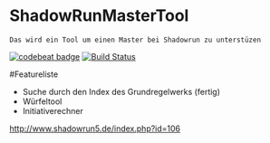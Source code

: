 # ShadowRunMasterTool
    Das wird ein Tool um einen Master bei Shadowrun zu unterstüzen
[![codebeat badge](https://codebeat.co/badges/3d07c62a-eb6a-4f0c-b1a9-9544f0bf625c)](https://codebeat.co/projects/github-com-salztorte-shadowrunmastertool)
[![Build Status](https://travis-ci.org/salztorte/ShadowRunMasterTool.svg?branch=master)](https://travis-ci.org/salztorte/ShadowRunMasterTool)

#Featureliste
* Suche durch den Index des Grundregelwerks (fertig)
* Würfeltool
* Initiativerechner


http://www.shadowrun5.de/index.php?id=106
